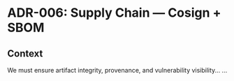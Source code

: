 # ADR-006: Supply Chain — Cosign + SBOM

## Context
We must ensure artifact integrity, provenance, and vulnerability visibility...
...
